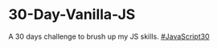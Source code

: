 # 30-Day-Vanilla-JS

A 30 days challenge to brush up my JS skills. 
[#JavaScript30](javascript30.com)
